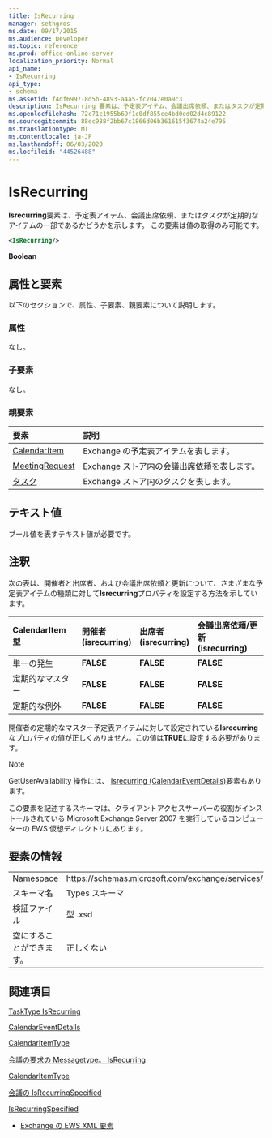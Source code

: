 ```yaml
---
title: IsRecurring
manager: sethgros
ms.date: 09/17/2015
ms.audience: Developer
ms.topic: reference
ms.prod: office-online-server
localization_priority: Normal
api_name:
- IsRecurring
api_type:
- schema
ms.assetid: f4df6997-8d5b-4893-a4a5-fc7047e0a9c3
description: IsRecurring 要素は、予定表アイテム、会議出席依頼、またはタスクが定期的なアイテムの一部であるかどうかを示します。 この要素は値の取得のみ可能です。
ms.openlocfilehash: 72c71c1955b69f1c0df855ce4bd0ed02d4c89122
ms.sourcegitcommit: 88ec988f2bb67c1866d06b361615f3674a24e795
ms.translationtype: MT
ms.contentlocale: ja-JP
ms.lasthandoff: 06/03/2020
ms.locfileid: "44526488"
---
```

# <a name="isrecurring"></a>IsRecurring

**Isrecurring**要素は、予定表アイテム、会議出席依頼、またはタスクが定期的なアイテムの一部であるかどうかを示します。 この要素は値の取得のみ可能です。 
  
```xml
<IsRecurring/>
```

 **Boolean**
## <a name="attributes-and-elements"></a>属性と要素

以下のセクションで、属性、子要素、親要素について説明します。
  
### <a name="attributes"></a>属性

なし。
  
### <a name="child-elements"></a>子要素

なし。
  
### <a name="parent-elements"></a>親要素

|**要素**|**説明**|
|:-----|:-----|
|[CalendarItem](calendaritem.md) <br/> |Exchange の予定表アイテムを表します。  <br/> |
|[MeetingRequest](meetingrequest.md) <br/> |Exchange ストア内の会議出席依頼を表します。  <br/> |
|[タスク](task.md) <br/> |Exchange ストア内のタスクを表します。  <br/> |
   
## <a name="text-value"></a>テキスト値

ブール値を表すテキスト値が必要です。
  
## <a name="remarks"></a>注釈

次の表は、開催者と出席者、および会議出席依頼と更新について、さまざまな予定表アイテムの種類に対して**Isrecurring**プロパティを設定する方法を示しています。 
  
|**CalendarItem 型**|**開催者 <br/> (isrecurring)**|**出席者 <br/> (isrecurring)**|**会議出席依頼/更新 <br/> (isrecurring)**|
|:-----|:-----|:-----|:-----|
|単一の発生  <br/> |**FALSE** <br/> |**FALSE** <br/> |**FALSE** <br/> |
|定期的なマスター  <br/> |**FALSE** <br/> |**FALSE** <br/> |**FALSE** <br/> |
|定期的な例外  <br/> |**FALSE** <br/> |**FALSE** <br/> |**FALSE** <br/> |
   
開催者の定期的なマスター予定表アイテムに対して設定されている**Isrecurring**なプロパティの値が正しくありません。この値は**TRUE**に設定する必要があります。 
  
> [!NOTE]
> GetUserAvailability 操作には、 [Isrecurring (CalendarEventDetails)](isrecurring-calendareventdetails.md)要素もあります。 
  
この要素を記述するスキーマは、クライアントアクセスサーバーの役割がインストールされている Microsoft Exchange Server 2007 を実行しているコンピューターの EWS 仮想ディレクトリにあります。
  
## <a name="element-information"></a>要素の情報

|||
|:-----|:-----|
|Namespace  <br/> |https://schemas.microsoft.com/exchange/services/2006/types  <br/> |
|スキーマ名  <br/> |Types スキーマ  <br/> |
|検証ファイル  <br/> |型 .xsd  <br/> |
|空にすることができます。  <br/> |正しくない  <br/> |
   
## <a name="see-also"></a>関連項目



[TaskType IsRecurring](https://msdn.microsoft.com/library/ExchangeWebServices.TaskType.IsRecurring.aspx)
  
[CalendarEventDetails](https://msdn.microsoft.com/library/ExchangeWebServices.CalendarEventDetails.IsRecurring.aspx)
  
[CalendarItemType](https://msdn.microsoft.com/library/ExchangeWebServices.CalendarItemType.IsRecurring.aspx)
  
[会議の要求の Messagetype。 IsRecurring](https://msdn.microsoft.com/library/ExchangeWebServices.MeetingRequestMessageType.IsRecurring.aspx)
  
[CalendarItemType](https://msdn.microsoft.com/library/ExchangeWebServices.CalendarItemType.IsRecurringSpecified.aspx)
  
[会議の IsRecurringSpecified](https://msdn.microsoft.com/library/ExchangeWebServices.MeetingRequestMessageType.IsRecurringSpecified.aspx)
  
[IsRecurringSpecified](https://msdn.microsoft.com/library/ExchangeWebServices.TaskType.IsRecurringSpecified.aspx)


- [Exchange の EWS XML 要素](ews-xml-elements-in-exchange.md)


